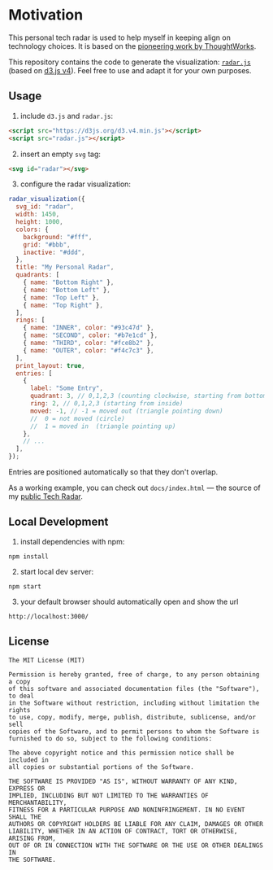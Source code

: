 # Motivation

This personal tech radar is used to help myself in keeping align on technology choices.
It is based on the [pioneering work by ThoughtWorks](https://www.thoughtworks.com/radar).

This repository contains the code to generate the visualization:
[`radar.js`](/docs/radar.js) (based on [d3.js v4](https://d3js.org)).
Feel free to use and adapt it for your own purposes.

## Usage

1. include `d3.js` and `radar.js`:

```html
<script src="https://d3js.org/d3.v4.min.js"></script>
<script src="radar.js"></script>
```

2. insert an empty `svg` tag:

```html
<svg id="radar"></svg>
```

3. configure the radar visualization:

```js
radar_visualization({
  svg_id: "radar",
  width: 1450,
  height: 1000,
  colors: {
    background: "#fff",
    grid: "#bbb",
    inactive: "#ddd",
  },
  title: "My Personal Radar",
  quadrants: [
    { name: "Bottom Right" },
    { name: "Bottom Left" },
    { name: "Top Left" },
    { name: "Top Right" },
  ],
  rings: [
    { name: "INNER", color: "#93c47d" },
    { name: "SECOND", color: "#b7e1cd" },
    { name: "THIRD", color: "#fce8b2" },
    { name: "OUTER", color: "#f4c7c3" },
  ],
  print_layout: true,
  entries: [
    {
      label: "Some Entry",
      quadrant: 3, // 0,1,2,3 (counting clockwise, starting from bottom right)
      ring: 2, // 0,1,2,3 (starting from inside)
      moved: -1, // -1 = moved out (triangle pointing down)
      //  0 = not moved (circle)
      //  1 = moved in  (triangle pointing up)
    },
    // ...
  ],
});
```

Entries are positioned automatically so that they don't overlap.

As a working example, you can check out `docs/index.html` &mdash; the source of my [public Tech
Radar](http://yauritux.github.io/tech-radar/).

## Local Development

1. install dependencies with npm:

```
npm install
```

2. start local dev server:

```
npm start
```

3. your default browser should automatically open and show the url

```
http://localhost:3000/
```

## License

```
The MIT License (MIT)

Permission is hereby granted, free of charge, to any person obtaining a copy
of this software and associated documentation files (the "Software"), to deal
in the Software without restriction, including without limitation the rights
to use, copy, modify, merge, publish, distribute, sublicense, and/or sell
copies of the Software, and to permit persons to whom the Software is
furnished to do so, subject to the following conditions:

The above copyright notice and this permission notice shall be included in
all copies or substantial portions of the Software.

THE SOFTWARE IS PROVIDED "AS IS", WITHOUT WARRANTY OF ANY KIND, EXPRESS OR
IMPLIED, INCLUDING BUT NOT LIMITED TO THE WARRANTIES OF MERCHANTABILITY,
FITNESS FOR A PARTICULAR PURPOSE AND NONINFRINGEMENT. IN NO EVENT SHALL THE
AUTHORS OR COPYRIGHT HOLDERS BE LIABLE FOR ANY CLAIM, DAMAGES OR OTHER
LIABILITY, WHETHER IN AN ACTION OF CONTRACT, TORT OR OTHERWISE, ARISING FROM,
OUT OF OR IN CONNECTION WITH THE SOFTWARE OR THE USE OR OTHER DEALINGS IN
THE SOFTWARE.
```
